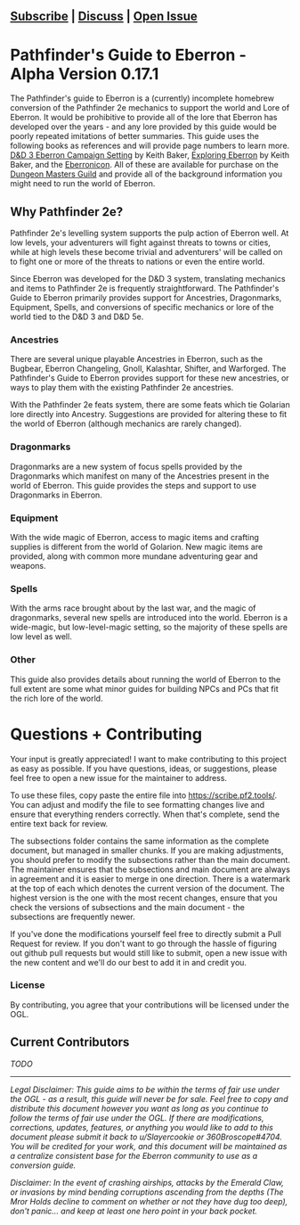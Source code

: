 [Subscribe](https://github.com/TNychka/Pathfinder2eConversion/subscription) | [Discuss](https://github.com/TNychka/Pathfinder2eConversion/discussions) | [Open Issue](https://github.com/TNychka/Pathfinder2eConversion/issues)  
-
# Pathfinder's Guide to Eberron  - Alpha Version 0.17.1

The Pathfinder's guide to Eberron is a (currently) incomplete homebrew conversion of the Pathfinder 2e mechanics to support the world and Lore of Eberron. It would be prohibitive to provide all of the lore that Eberron has developed over the years - and any lore provided by this guide would be poorly repeated imitations of better summaries. This guide uses the following books as references and will provide page numbers to learn more. [D&D 3 Eberron Campaign Setting](https://www.dmsguild.com/product/28474/Eberron-Campaign-Setting-3e) by Keith Baker, [Exploring Eberron](https://www.dmsguild.com/product/315887/Exploring-Eberron) by Keith Baker, and the [Eberronicon](https://www.dmsguild.com/product/297249/Eberronicon-A-Pocket-Guide-to-the-World). All of these are available for purchase on the [Dungeon Masters Guild](https://www.dmsguild.com/) and provide all of the background information you might need to run the world of Eberron.

## Why Pathfinder 2e?
Pathfinder 2e's levelling system supports the pulp action of Eberron well. At low levels, your adventurers will fight against threats to towns or cities, while at high levels these become trivial and adventurers' will be called on to fight one or more of the threats to nations or even the entire world.

Since Eberron was developed for the D&D 3 system, translating mechanics and items to Pathfinder 2e is frequently straightforward. The Pathfinder's Guide to Eberron primarily provides support for Ancestries, Dragonmarks, Equipment, Spells, and conversions of specific mechanics or lore of the world tied to the D&D 3 and D&D 5e. 

### Ancestries
There are several unique playable Ancestries in Eberron, such as the Bugbear, Eberron Changeling, Gnoll, Kalashtar, Shifter, and Warforged. The Pathfinder's Guide to Eberron provides support for these new ancestries, or ways to play them with the existing Pathfinder 2e ancestries.

With the Pathfinder 2e feats system, there are some feats which tie Golarian lore directly into Ancestry. Suggestions are provided for altering these to fit the world of Eberron (although mechanics are rarely changed). 

### Dragonmarks
Dragonmarks are a new system of focus spells provided by the Dragonmarks which manifest on many of the Ancestries present in the world of Eberron. This guide provides the steps and support to use Dragonmarks in Eberron.

### Equipment
With the wide magic of Eberron, access to magic items and crafting supplies is different from the world of Golarion. New magic items are provided, along with common more mundane adventuring gear and weapons.

### Spells
With the arms race brought about by the last war, and the magic of dragonmarks, several new spells are introduced into the world. Eberron is a wide-magic, but low-level-magic setting, so the majority of these spells are low level as well.

### Other
This guide also provides details about running the world of Eberron to the full extent  are some what minor guides for building NPCs and PCs that fit the rich lore of the world.

# Questions + Contributing
Your input is greatly appreciated! I want to make contributing to this project as easy as possible. If you have questions, ideas, or suggestions, please feel free to open a new issue for the maintainer to address.

To use these files, copy paste the entire file into https://scribe.pf2.tools/. You can adjust and modify the file to see formatting changes live and ensure that everything renders correctly. When that's complete, send the entire text back for review. 

The subsections folder contains the same information as the complete document, but managed in smaller chunks. If you are making adjustments, you should prefer to modify the subsections rather than the main document. The maintainer ensures that the subsections and main document are always in agreement and it is easier to merge in one direction. There is a watermark at the top of each which denotes the current version of the document. The highest version is the one with the most recent changes, ensure that you check the versions of subsections and the main document - the subsections are frequently newer.

If you've done the modifications yourself feel free to directly submit a Pull Request for review. If you don't want to go through the hassle of figuring out github pull requests but would still like to submit, open a new issue with the new content and we'll do our best to add it in and credit you.


### License
By contributing, you agree that your contributions will be licensed under the OGL.

## Current Contributors
*TODO*

---

*Legal Disclaimer: This guide aims to be within the terms of fair use under the OGL - as a result, this guide will never be for sale. Feel free to copy and distribute this document however you want as long as you continue to follow the terms of fair use under the OGL. If there are modifications, corrections, updates, features, or anything you would like to add to this document please submit it back to u/Slayercookie or 360Broscope#4704. You will be credited for your work, and this document will be maintained as a centralize consistent base for the Eberron community to use as a conversion guide.*

*Disclaimer: In the event of crashing airships, attacks by the Emerald Claw, or invasions by mind bending corruptions ascending from the depths (The Mror Holds decline to comment on whether or not they have dug too deep), don't panic... and keep at least one hero point in your back pocket.*
